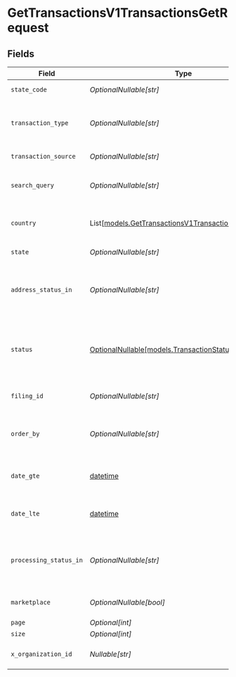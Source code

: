 # GetTransactionsV1TransactionsGetRequest


## Fields

| Field                                                                                                                     | Type                                                                                                                      | Required                                                                                                                  | Description                                                                                                               | Example                                                                                                                   |
| ------------------------------------------------------------------------------------------------------------------------- | ------------------------------------------------------------------------------------------------------------------------- | ------------------------------------------------------------------------------------------------------------------------- | ------------------------------------------------------------------------------------------------------------------------- | ------------------------------------------------------------------------------------------------------------------------- |
| `state_code`                                                                                                              | *OptionalNullable[str]*                                                                                                   | :heavy_minus_sign:                                                                                                        | Filter transactions by state code.                                                                                        |                                                                                                                           |
| `transaction_type`                                                                                                        | *OptionalNullable[str]*                                                                                                   | :heavy_minus_sign:                                                                                                        | Filter by transaction type (e.g., SALE, FULL_CREDIT_NOTE,<br/>        PARTIAL_CREDIT_NOTE, ARCHIVE etc.).                 |                                                                                                                           |
| `transaction_source`                                                                                                      | *OptionalNullable[str]*                                                                                                   | :heavy_minus_sign:                                                                                                        | Filter transactions based on the source.                                                                                  |                                                                                                                           |
| `search_query`                                                                                                            | *OptionalNullable[str]*                                                                                                   | :heavy_minus_sign:                                                                                                        | Search for transactions using a general query<br/>        (e.g., order ID, customer name).                                |                                                                                                                           |
| `country`                                                                                                                 | List[[models.GetTransactionsV1TransactionsGetCountry](../models/gettransactionsv1transactionsgetcountry.md)]              | :heavy_minus_sign:                                                                                                        | Filter transactions by country code<br/>        (ISO 3166-1 alpha-2 format, e.g., US).                                    |                                                                                                                           |
| `state`                                                                                                                   | *OptionalNullable[str]*                                                                                                   | :heavy_minus_sign:                                                                                                        | Filter by full state name (e.g., California).                                                                             |                                                                                                                           |
| `address_status_in`                                                                                                       | *OptionalNullable[str]*                                                                                                   | :heavy_minus_sign:                                                                                                        | Filter by address status (e.g., UNVERIFIED, INVALID,<br/>        PARTIALLY_VERIFIED, VERIFIED, UNVERIFIABLE).             |                                                                                                                           |
| `status`                                                                                                                  | [OptionalNullable[models.TransactionStatusEnum]](../models/transactionstatusenum.md)                                      | :heavy_minus_sign:                                                                                                        | Filter by transaction status (e.g., PENDING, COMMITTED,<br/>        CANCELLED, FULLY_REFUNDED, PARTIALLY_REFUNDED, ARCHIVED). |                                                                                                                           |
| `filing_id`                                                                                                               | *OptionalNullable[str]*                                                                                                   | :heavy_minus_sign:                                                                                                        | Retrieve transactions linked to a specific filing ID.                                                                     |                                                                                                                           |
| `order_by`                                                                                                                | *OptionalNullable[str]*                                                                                                   | :heavy_minus_sign:                                                                                                        | Sort results based on specified fields.<br/>        Prefix with - for descending order (e.g., -date for newest first).    |                                                                                                                           |
| `date_gte`                                                                                                                | [datetime](https://docs.python.org/3/library/datetime.html#datetime-objects)                                              | :heavy_minus_sign:                                                                                                        | Retrieve transactions with a date<br/>        greater than or equal to (YYYY-MM-DD).                                      |                                                                                                                           |
| `date_lte`                                                                                                                | [datetime](https://docs.python.org/3/library/datetime.html#datetime-objects)                                              | :heavy_minus_sign:                                                                                                        | Retrieve transactions with a date<br/>        less than or equal to (YYYY-MM-DD).                                         |                                                                                                                           |
| `processing_status_in`                                                                                                    | *OptionalNullable[str]*                                                                                                   | :heavy_minus_sign:                                                                                                        | Filter transactions based on processing status.<br/>        Multiple values can be passed as a comma-separated list.      |                                                                                                                           |
| `marketplace`                                                                                                             | *OptionalNullable[bool]*                                                                                                  | :heavy_minus_sign:                                                                                                        | Filter transactions by marketplace (e.g., AMAZON, EBAY).                                                                  |                                                                                                                           |
| `page`                                                                                                                    | *Optional[int]*                                                                                                           | :heavy_minus_sign:                                                                                                        | Page number                                                                                                               |                                                                                                                           |
| `size`                                                                                                                    | *Optional[int]*                                                                                                           | :heavy_minus_sign:                                                                                                        | Page size                                                                                                                 |                                                                                                                           |
| `x_organization_id`                                                                                                       | *Nullable[str]*                                                                                                           | :heavy_check_mark:                                                                                                        | The unique identifier for the organization making the request                                                             | org_12345                                                                                                                 |